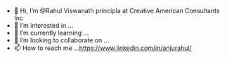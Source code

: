 - 👋 Hi, I’m @Rahul Viswanath principla at Creative American Consultants Inc
- 👀 I’m interested in ...
- 🌱 I’m currently learning ...
- 💞️ I’m looking to collaborate on ...
- 📫 How to reach me ...https://www.linkedin.com/in/anjurahul/

<!---
At Creative American Consultants, our mission is to deliver innovative IT solutions that make what you do easier. 
We believe that passion drives great ideas, collaboration builds better solutions, and valuing integrity creates a culture of positive change. 
We have supported critical and high visibility IT projects, built award-winning applications, kick-started an in-house innovation lab,
and developed new tools that save you time and money through a project lifecycle. We aren’t about “business as usual”.
--->
